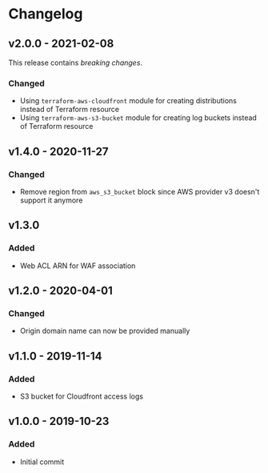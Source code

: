 # Changelog

## v2.0.0 - 2021-02-08

This release contains *breaking changes*.
### Changed

- Using `terraform-aws-cloudfront` module for creating distributions instead of Terraform resource
- Using `terraform-aws-s3-bucket` module for creating log buckets instead of Terraform resource

## v1.4.0 - 2020-11-27
### Changed

- Remove region from `aws_s3_bucket` block since AWS provider v3 doesn't support it anymore

## v1.3.0
### Added
- Web ACL ARN for WAF association

## v1.2.0 - 2020-04-01
### Changed
- Origin domain name can now be provided manually

## v1.1.0 - 2019-11-14
### Added
- S3 bucket for Cloudfront access logs

## v1.0.0 - 2019-10-23
### Added
- Initial commit
